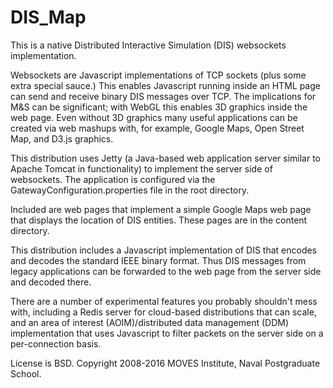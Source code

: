 # DIS_Map

This is a native Distributed Interactive Simulation (DIS) websockets 
implementation.

Websockets are Javascript implementations of TCP sockets
(plus some extra special sauce.) This enables Javascript running 
inside an HTML page can send and receive binary DIS messages over
TCP. The implications for M&S can be significant; with WebGL
this enables 3D graphics inside the web page. Even without 
3D graphics many useful applications can be created via web
mashups with, for example, Google Maps, Open Street Map, and
D3.js graphics.

This distribution uses Jetty (a Java-based web application server
similar to Apache Tomcat in functionality) to implement the server
side of websockets. The application is configured via the
GatewayConfiguration.properties file in the root directory.

Included are web pages that implement a simple Google Maps web
page that displays the location of DIS entities. These pages
are in the content directory. 

This distribution includes a Javascript implementation of DIS
that encodes and decodes the standard IEEE binary format. Thus
DIS messages from legacy applications can be  forwarded 
to the web page from the server side and decoded there.

There are a number of experimental features you probably shouldn't
mess with, including a Redis server for cloud-based distributions
that can scale, and an area of interest (AOIM)/distributed data management
(DDM) implementation that uses Javascript to filter packets on the
server side on a per-connection basis.

License is BSD. Copyright 2008-2016 MOVES Institute, Naval Postgraduate
School.


